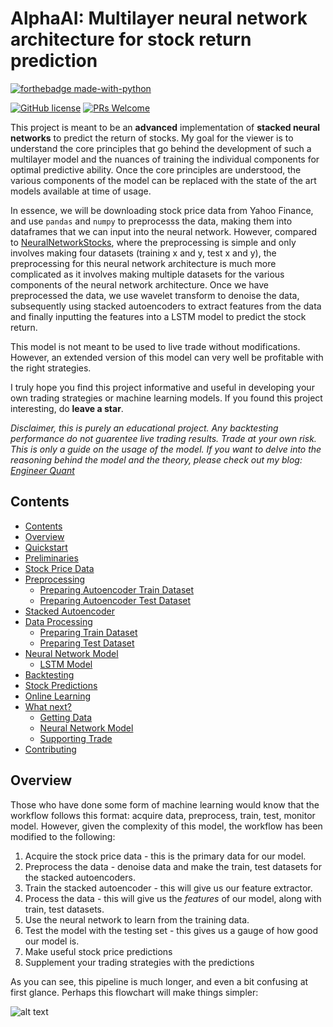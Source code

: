 # AlphaAI: Multilayer neural network architecture for stock return prediction
[![forthebadge made-with-python](https://ForTheBadge.com/images/badges/made-with-python.svg)](https://www.python.org/)

[![GitHub license](https://img.shields.io/badge/License-MIT-brightgreen.svg?style=flat-square)](https://github.com/VivekPa/AlphaAI/blob/master/LICENSE) [![PRs Welcome](https://img.shields.io/badge/PRs-welcome-brightgreen.svg?style=flat-square)](http://makeapullrequest.com)

This project is meant to be an **advanced** implementation of **stacked neural networks** to predict the return of stocks. My goal for the viewer is to understand the core principles that go behind the development of such a multilayer model and the nuances of training the individual components for optimal predictive ability. Once the core principles are understood, the various components of the model can be replaced with the state of the art models available at time of usage. 

In essence, we will be downloading stock price data from Yahoo Finance, and use `pandas` and `numpy` to preprocesss the data, making them into dataframes that we can input into the neural network. However, compared to [NeuralNetworkStocks](https://github.com/VivekPa/NeuralNetworkStocks), where the preprocessing is simple and only involves making four datasets (training x and y, test x and y), the preprocessing for this neural network architecture is much more complicated as it involves making multiple datasets for the various components of the neural network architecture. Once we have preprocessed the data, we use wavelet transform to denoise the data, subsequently using stacked autoencoders to extract features from the data and finally inputting the features into a LSTM model to predict the stock return. 

This model is not meant to be used to live trade without modifications. However, an extended version of this model can very well be profitable with the right strategies. 

I truly hope you find this project informative and useful in developing your own trading strategies or machine learning models. If you found this project interesting, do **leave a star**.

*Disclaimer, this is purely an educational project. Any backtesting performance do not guarentee live trading results. Trade at your own risk.*
*This is only a guide on the usage of the model. If you want to delve into the reasoning behind the model and the theory, please check out my blog: [Engineer Quant](https://medium.com/engineer-quant)*

## Contents
- [Contents](#contents)
- [Overview](#overview)
- [Quickstart](#quickstart)
- [Preliminaries](#preliminaries)
- [Stock Price Data](#stock-price-data)
- [Preprocessing](#preprocessing)
  - [Preparing Autoencoder Train Dataset](#preparing-train-dataset)
  - [Preparing Autoencoder Test Dataset](#preparing-test-dataset)
- [Stacked Autoencoder](#stacked-autoencoder)
- [Data Processing](#data-processing)
  - [Preparing Train Dataset](#preparing-train-dataset)
  - [Preparing Test Dataset](#preparing-test-dataset)
- [Neural Network Model](#neural-network-model)
  - [LSTM Model](#lstm-model)
- [Backtesting](#backtesting)
- [Stock Predictions](#stock-predictions)
- [Online Learning](#online-learning)
- [What next?](#what-next?)
  - [Getting Data](#getting-data)
  - [Neural Network Model](#neuron-network-model)
  - [Supporting Trade](#supporting-trade)
- [Contributing](#contributing)

## Overview

Those who have done some form of machine learning would know that the workflow follows this format: acquire data, preprocess, train, test, monitor model. However, given the complexity of this model, the workflow has been modified to the following:

1. Acquire the stock price data - this is the primary data for our model.
2. Preprocess the data - denoise data and make the train, test datasets for the stacked autoencoders.
3. Train the stacked autoencoder - this will give us our feature extractor.
4. Process the data - this will give us the *features* of our model, along with train, test datasets.
5. Use the neural network to learn from the training data.
6. Test the model with the testing set - this gives us a gauge of how good our model is.
7. Make useful stock price predictions 
8. Supplement your trading strategies with the predictions

As you can see, this pipeline is much longer, and even a bit confusing at first glance. Perhaps this flowchart will make things simpler:

![alt text][flowchart]

[flowchart]: https://engfinance.files.wordpress.com/2018/10/alphaai-flowchart.png "Pipeline Flowchart"
